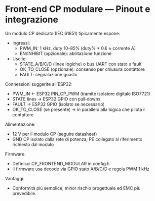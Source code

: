 # Front-end CP modulare — Pinout e integrazione

Un modulo CP dedicato (IEC 61851) tipicamente espone:
- Ingressi:
  - PWM_IN: 1 kHz, duty 10–85% (duty% * 0.6 ≈ corrente A)
  - EN/INHIBIT (opzionale): abilitazione funzione
- Uscite:
  - STATE_A/B/C/D (linee logiche) o bus UART con stato e fault
  - OK_TO_CLOSE (opzionale): consenso per chiusura contattore
  - FAULT: segnalazione guasto

Connessioni suggerite all’ESP32:
- PWM_IN ← ESP32 PIN_CP_PWM (tramite isolatore digitale ISO7721)
- STATE lines → ESP32 GPIO con pull‑downs
- FAULT → ESP32 GPIO (isolato se necessario)
- OK_TO_CLOSE (se presente) → in parallelo alla logica che pilota il contattore

Alimentazione:
- 12 V per il modulo CP (seguire datasheet)
- GND CP isolato dalla rete di potenza; PE collegato al riferimento richiesto dal modulo

Firmware:
- Definisci CP_FRONTEND_MODULAR in config.h
- Il firmware usa decode via GPIO stato A/B/C/D e regola PWM 1 kHz

Vantaggi:
- Conformità più semplice, minor rischio progettuale ed EMC più prevedibile.
